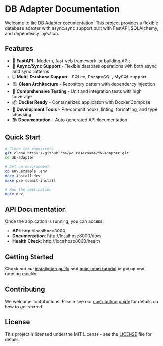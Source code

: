 # DB Adapter Documentation

Welcome to the DB Adapter documentation! This project provides a flexible database adapter with async/sync support built with FastAPI, SQLAlchemy, and dependency injection.

## Features

- 🚀 **FastAPI** - Modern, fast web framework for building APIs
- 🔄 **Async/Sync Support** - Flexible database operations with both async and sync patterns
- 🗄️ **Multi-Database Support** - SQLite, PostgreSQL, MySQL support
- 🏗️ **Clean Architecture** - Repository pattern with dependency injection
- 🧪 **Comprehensive Testing** - Unit and integration tests with high coverage
- 📦 **Docker Ready** - Containerized application with Docker Compose
- 🔧 **Development Tools** - Pre-commit hooks, linting, formatting, and type checking
- 📚 **Documentation** - Auto-generated API documentation

## Quick Start

```bash
# Clone the repository
git clone https://github.com/yourusername/db-adapter.git
cd db-adapter

# Set up environment
cp env.example .env
make install-dev
make pre-commit-install

# Run the application
make dev
```

## API Documentation

Once the application is running, you can access:

- **API**: http://localhost:8000
- **Documentation**: http://localhost:8000/docs
- **Health Check**: http://localhost:8000/health

## Getting Started

Check out our [installation guide](getting-started/installation.md) and [quick start tutorial](getting-started/quick-start.md) to get up and running quickly.

## Contributing

We welcome contributions! Please see our [contributing guide](development/contributing.md) for details on how to get started.

## License

This project is licensed under the MIT License - see the [LICENSE](https://github.com/yourusername/db-adapter/blob/main/LICENSE) file for details. 
